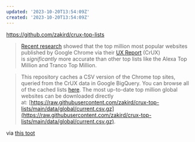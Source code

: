 ```yaml
---
updated: '2023-10-20T13:54:09Z'
created: '2023-10-20T13:54:09Z'
---
```

https://github.com/zakird/crux-top-lists

> [Recent research](https://zakird.com/papers/toplists.pdf) showed that the top million most popular websites published by Google Chrome via their [UX Report](https://developer.chrome.com/docs/crux/) (CrUX) is _significantly_ more accurate than other top lists like the Alexa Top Million and Tranco Top Million.

> This repository caches a CSV version of the Chrome top sites, queried from the CrUX data in Google BigQuery. You can browse all of the cached lists [here](https://github.com/zakird/crux-top-lists/tree/main/data/global). The most up-to-date top million global websites can be downloaded directly at: [https://raw.githubusercontent.com/zakird/crux-top-lists/main/data/global/current.csv.gz](https://raw.githubusercontent.com/zakird/crux-top-lists/main/data/global/current.csv.gz).

via [this toot](https://infosec.exchange/@zakir/109604452106232927)

